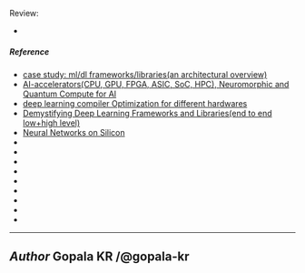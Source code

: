 






Review:

- 















##### Reference

- [case study: ml/dl frameworks/libraries(an architectural overview)](https://github.com/gopala-kr/10-weeks/tree/master/Projects-Blogs/06-ml-dl-frameworks)
- [AI-accelerators(CPU, GPU, FPGA, ASIC, SoC, HPC), Neuromorphic and Quantum Compute for AI](https://github.com/gopala-kr/a-week-in-wild-ai/tree/master/01-ai-accelerators)
- [deep learning compiler Optimization for different hardwares](https://github.com/gopala-kr/a-week-in-wild-ai/tree/master/12-ai-hardware-compilers)
- [Demystifying Deep Learning Frameworks and Libraries(end to end low+high level)](https://github.com/gopala-kr/a-week-in-wild-ai/tree/master/14-demystifying-dl-frameworks-and-libraries)
- [Neural Networks on Silicon](https://github.com/fengbintu/Neural-Networks-on-Silicon)
- []()
- []()
- []()
- []()
- []()
- []()
- []()
- []()
- []()

------------
_Author_
Gopala KR /@gopala-kr
------------
